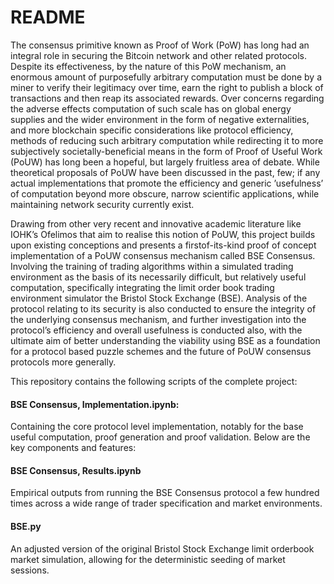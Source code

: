 # README


The consensus primitive known as Proof of Work (PoW) has long had an integral role in securing
the Bitcoin network and other related protocols. Despite its effectiveness, by the nature of this PoW
mechanism, an enormous amount of purposefully arbitrary computation must be done by a miner to verify
their legitimacy over time, earn the right to publish a block of transactions and then reap its associated
rewards. Over concerns regarding the adverse effects computation of such scale has on global energy
supplies and the wider environment in the form of negative externalities, and more blockchain specific
considerations like protocol efficiency, methods of reducing such arbitrary computation while redirecting it
to more subjectively societally-beneficial means in the form of Proof of Useful Work (PoUW) has long been
a hopeful, but largely fruitless area of debate. While theoretical proposals of PoUW have been discussed
in the past, few; if any actual implementations that promote the efficiency and generic ’usefulness’ of
computation beyond more obscure, narrow scientific applications, while maintaining network security
currently exist.


Drawing from other very recent and innovative academic literature like IOHK’s Ofelimos
that aim to realise this notion of PoUW, this project builds upon existing conceptions and presents a firstof-its-kind proof of concept implementation of a PoUW consensus mechanism called BSE Consensus.
Involving the training of trading algorithms within a simulated trading environment as the basis of its
necessarily difficult, but relatively useful computation, specifically integrating the limit order book trading
environment simulator the Bristol Stock Exchange (BSE). Analysis of the protocol relating to its security
is also conducted to ensure the integrity of the underlying consensus mechanism, and further investigation
into the protocol’s efficiency and overall usefulness is conducted also, with the ultimate aim of better
understanding the viability using BSE as a foundation for a protocol based puzzle schemes and the future
of PoUW consensus protocols more generally.




This repository contains the following scripts of the complete project:

#### **BSE Consensus, Implementation.ipynb**:
Containing the core protocol level implementation, notably for the base useful computation, proof generation and proof validation.
Below are the key components and features:

 #### **BSE Consensus, Results.ipynb** 
 
 Empirical outputs from running the BSE Consensus protocol a few hundred times across a wide range of trader specification and market environments. 
 
 #### **BSE.py** 
 
 An adjusted version of the original Bristol Stock Exchange limit orderbook market simulation, allowing for the deterministic seeding of market sessions.
